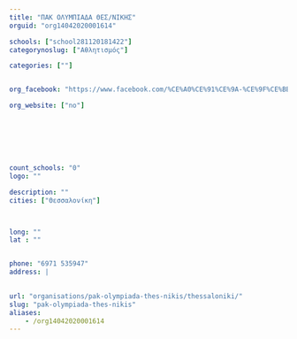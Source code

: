 ```yaml
---
title: "ΠΑΚ ΟΛΥΜΠΙΑΔΑ ΘΕΣ/ΝΙΚΗΣ"
orguid: "org14042020001614"

schools: ["school281120181422"]
categorynoslug: ["Αθλητισμός"]

categories: [""]


org_facebook: "https://www.facebook.com/%CE%A0%CE%91%CE%9A-%CE%9F%CE%BB%CF%85%CE%BC%CF%80%CE%B9%CE%AC%CE%B4%CE%B1-%CE%98%CE%B5%CF%83%CE%BD%CE%AF%CE%BA%CE%B7%CF%82-%CE%A3%CF%84%CE%AF%CE%B2%CE%BF%CF%82-166573784197112/"

org_website: ["no"]







count_schools: "0"
logo: ""

description: ""
cities: ["Θεσσαλονίκη"]



long: ""
lat : ""


phone: "6971 535947"
address: |
    

url: "organisations/pak-olympiada-thes-nikis/thessaloniki/"
slug: "pak-olympiada-thes-nikis"
aliases:
    - /org14042020001614
---
```



